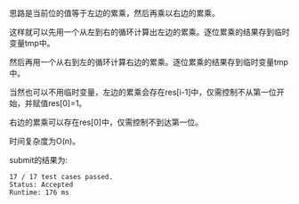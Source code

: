 思路是当前位的值等于左边的累乘，然后再乘以右边的累乘。

这样就可以先用一个从左到右的循环计算出左边的累乘。逐位累乘的结果存到临时变量tmp中。

然后再用一个从右到左的循环计算右边的累乘。逐位累乘的结果存到临时变量tmp中。

当然也可以不用临时变量，左边的累乘会存在res[i-1]中，仅需控制不从第一位开始，并赋值res[0]=1。

右边的累乘可以存在res[0]中，仅需控制不到达第一位。

时间复杂度为O(n)。

submit的结果为:
```
17 / 17 test cases passed.
Status: Accepted
Runtime: 176 ms
```
